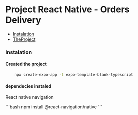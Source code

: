 # Project React Native - Orders Delivery


* [Instalation](#Instalation)
* [TheProject](#the-project)

### Instalation

#### Created the project
```bash
    npx create-expo-app -t expo-template-blank-typescript
```

#### dependecies instaled

<p>React native navigation</p>
```bash
    npm install @react-navigation/native
```